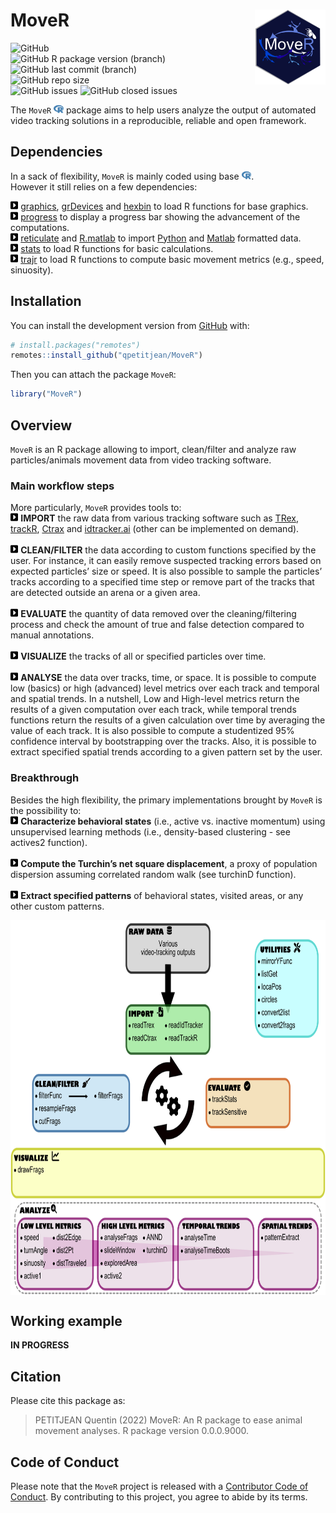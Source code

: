 
<!-- README.md is generated from README.Rmd. Please edit that file -->

# MoveR <img src="man/figures/hexsticker.png" height="120" align="right"/>

<!-- badges: start -->

<img alt="GitHub" src="https://img.shields.io/github/license/qpetitjean/MoveR"></br>
<img alt="GitHub R package version (branch)" src="https://img.shields.io/github/r-package/v/qpetitjean/MoveR/MoveRV1?label=Package%20version">
<img alt="GitHub last commit (branch)" src="https://img.shields.io/github/last-commit/qpetitjean/MoveR/MoveRV1"></br>
<img alt="GitHub repo size" src="https://img.shields.io/github/repo-size/qpetitjean/MoveR"></br>
<img alt="GitHub issues" src="https://img.shields.io/github/issues-raw/qpetitjean/MoveR">
<img alt="GitHub closed issues" src="https://img.shields.io/github/issues-closed-raw/qpetitjean/MoveR">

<!-- badges: end -->

The `MoveR`
<img src="man/figures/fa-icon-9b00320707d42527dde67262afb33ded.svg" style="width:1.13em;height:1em" />
package aims to help users analyze the output of automated video
tracking solutions in a reproducible, reliable and open framework.

## Dependencies

In a sack of flexibility, `MoveR` is mainly coded using base
<img src="man/figures/fa-icon-9b00320707d42527dde67262afb33ded.svg" style="width:1.13em;height:1em" />.</br>
However it still relies on a few dependencies:

<img src="man/figures/fa-icon-15ebce306b91bc0ae0189eb233f4c38f.svg" style="width:0.88em;height:1em" /> <a href="https://www.rdocumentation.org/packages/graphics/">graphics</a>,
<a href="https://www.rdocumentation.org/packages/grDevices">grDevices</a>
and <a href="https://www.rdocumentation.org/packages/hexbin">hexbin</a>
to load R functions for base graphics.</br>
<img src="man/figures/fa-icon-15ebce306b91bc0ae0189eb233f4c38f.svg" style="width:0.88em;height:1em" /> <a href="https://github.com/r-lib/progress">progress</a>
to display a progress bar showing the advancement of the
computations.</br>
<img src="man/figures/fa-icon-15ebce306b91bc0ae0189eb233f4c38f.svg" style="width:0.88em;height:1em" /> <a href="https://www.rdocumentation.org/packages/reticulate">reticulate</a>
and
<a href="https://www.rdocumentation.org/packages/R.matlab">R.matlab</a>
to import <a href="https://https://www.python.org/">Python</a> and
<a href="https://mathworks.com/products/matlab.html">Matlab</a>
formatted data.</br>
<img src="man/figures/fa-icon-15ebce306b91bc0ae0189eb233f4c38f.svg" style="width:0.88em;height:1em" /> <a href="https://www.rdocumentation.org/packages/stats">stats</a>
to load R functions for basic calculations.</br>
<img src="man/figures/fa-icon-15ebce306b91bc0ae0189eb233f4c38f.svg" style="width:0.88em;height:1em" /> <a href="https://www.rdocumentation.org/packages/trajr">trajr</a>
to load R functions to compute basic movement metrics (e.g., speed,
sinuosity).</br>

## Installation

You can install the development version from
[GitHub](https://github.com/) with:

``` r
# install.packages("remotes")
remotes::install_github("qpetitjean/MoveR")
```

Then you can attach the package `MoveR`:

``` r
library("MoveR")
```

## Overview

`MoveR` is an R package allowing to import, clean/filter and analyze raw
particles/animals movement data from video tracking software.</br>

### Main workflow steps

More particularly, `MoveR` provides tools to:</br>
<img src="man/figures/fa-icon-15ebce306b91bc0ae0189eb233f4c38f.svg" style="width:0.88em;height:1em" /> <strong>IMPORT</strong>
the raw data from various tracking software such as
<a href="https://trex.run">TRex</a>,
<a href="https://swarm-lab.github.io/trackR">trackR</a>,
<a href="https://ctrax.sourceforge.net/">Ctrax</a> and
<a href="https://idtrackerai.readthedocs.io/en/latest/">idtracker.ai</a>
(other can be implemented on demand).</br></br>
<img src="man/figures/fa-icon-15ebce306b91bc0ae0189eb233f4c38f.svg" style="width:0.88em;height:1em" /> <strong>CLEAN/FILTER</strong>
the data according to custom functions specified by the user. For
instance, it can easily remove suspected tracking errors based on
expected particles’ size or speed. It is also possible to sample the
particles’ tracks according to a specified time step or remove part of
the tracks that are detected outside an arena or a given area.</br></br>
<img src="man/figures/fa-icon-15ebce306b91bc0ae0189eb233f4c38f.svg" style="width:0.88em;height:1em" /> <strong>EVALUATE</strong>
the quantity of data removed over the cleaning/filtering process and
check the amount of true and false detection compared to manual
annotations.</br></br>
<img src="man/figures/fa-icon-15ebce306b91bc0ae0189eb233f4c38f.svg" style="width:0.88em;height:1em" /> <strong>VISUALIZE</strong>
the tracks of all or specified particles over time.</br></br>
<img src="man/figures/fa-icon-15ebce306b91bc0ae0189eb233f4c38f.svg" style="width:0.88em;height:1em" /> <strong>ANALYSE</strong>
the data over tracks, time, or space. It is possible to compute low
(basics) or high (advanced) level metrics over each track and temporal
and spatial trends. In a nutshell, Low and High-level metrics return the
results of a given computation over each track, while temporal trends
functions return the results of a given calculation over time by
averaging the value of each track. It is also possible to compute a
studentized 95% confidence interval by bootstrapping over the tracks.
Also, it is possible to extract specified spatial trends according to a
given pattern set by the user.</br>

### Breakthrough

Besides the high flexibility, the primary implementations brought by
`MoveR` is the possibility to:</br>
<img src="man/figures/fa-icon-15ebce306b91bc0ae0189eb233f4c38f.svg" style="width:0.88em;height:1em" /> <strong>Characterize
behavioral states</strong> (i.e., active vs. inactive momentum) using
unsupervised learning methods (i.e., density-based clustering - see
actives2 function).</br></br>
<img src="man/figures/fa-icon-15ebce306b91bc0ae0189eb233f4c38f.svg" style="width:0.88em;height:1em" /> <strong>Compute
the Turchin’s net square displacement</strong>, a proxy of population
dispersion assuming correlated random walk (see turchinD function).
</br></br>
<img src="man/figures/fa-icon-15ebce306b91bc0ae0189eb233f4c38f.svg" style="width:0.88em;height:1em" /> <strong>Extract
specified patterns</strong> of behavioral states, visited areas, or any
other custom patterns.

<img src="man/figures/WorkFlowMoveR.png" height="600" align="middle"/>

## Working example

<strong>IN PROGRESS</strong>

## Citation

Please cite this package as:

> PETITJEAN Quentin (2022) MoveR: An R package to ease animal movement
> analyses. R package version 0.0.0.9000.

## Code of Conduct

Please note that the `MoveR` project is released with a [Contributor
Code of
Conduct](https://contributor-covenant.org/version/2/0/CODE_OF_CONDUCT.html).
By contributing to this project, you agree to abide by its terms.
